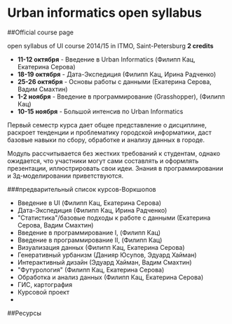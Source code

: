 Urban informatics open syllabus
=====================
##Official course page


open syllabus of UI course 2014/15 in ITMO, Saint-Petersburg
**2 credits**

 - **11-12 октября** - Введение в Urban Informatics (Филипп Кац, Екатерина Серова)
 - **18-19 октября** - Дата-Экспедиция (Филипп Кац, Ирина Радченко)
 - **25-26 октября** -  Основы работы с данными (Екатерина Серова, Вадим Смахтин)
 - **1-2 ноября** - Введение в программирование (Grasshopper), (Филипп Кац)
 - **10-15 ноября** - Большой интенсив по Urban Informatics

Первый семестр курса дает общее представление о дисциплине, раскроет тенденции и проблематику городской информатики,  даст базовые навыки по сбору, обработке и анализу данных в городе. 

Модуль рассчитывается без жестких требований к студентам, однако ожидается, что участники могут сами составлять и оформлять презентации, иллюстрировать свои идеи. Знания в программировании и 3д-моделировании приветствуются.

###предварительный список курсов-Воркшопов

- Введение в UI (Филипп Кац, Екатерина Серова)
- Дата-Экспедиция (Филипп Кац, Ирина Радченко)
- "Статистика"/базовые подходы к работе с данными (Екатерина Серова, Вадим Смахтин)
- Введение в программирование I, (Филипп Кац)
- Введение в программирование II, (Филипп Кац)
- Визуализация данных (Филипп Кац, Екатерина Серова)
- Генеративный урбанизм (Данияр Юсупов, Эдуард Хайман)
- Интерактивный дизайн (Эдуард Хайман, Вадим Смахтин)
- "Футурология" (Филипп Кац, Екатерина Серова)
- Обработка и анализ данных (Филипп Кац, Екатерина Серова)
- ГИС, картография
- Курсовой проект
- 
##Ресурсы
